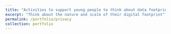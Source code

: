 ```yaml
---
title: "Activities to support young people to think about data footprints & privacy"
excerpt: "Think about the nature and scale of their digital footprint"
permalink: /portfolio/privacy
collection: portfolio
---
```


